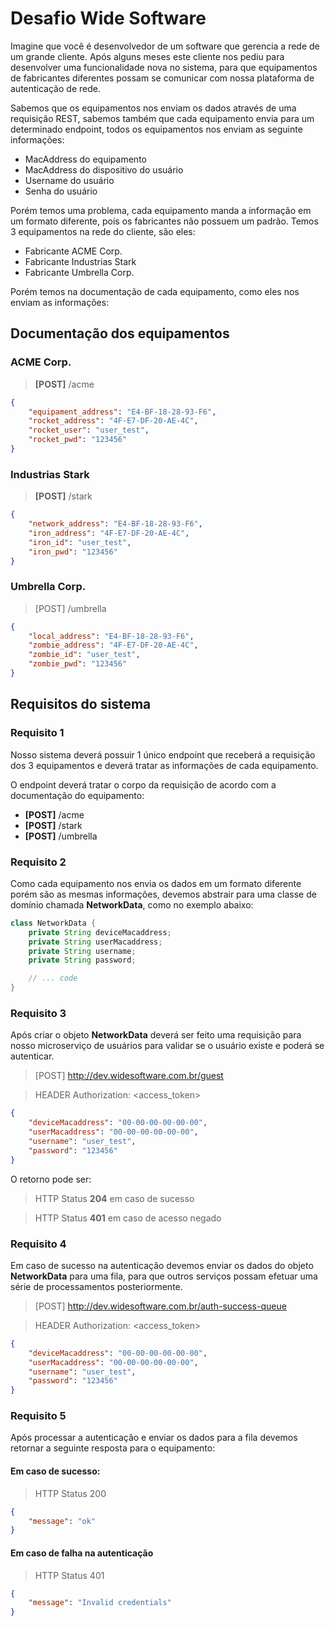# Desafio Wide Software

Imagine que você é desenvolvedor de um software que gerencia a rede de um grande cliente. Após alguns meses este cliente nos pediu para desenvolver uma funcionalidade nova no sistema, para que equipamentos de fabricantes diferentes possam se comunicar com nossa plataforma de autenticação de rede.

Sabemos que os equipamentos nos enviam os dados através de uma requisição REST, sabemos também que cada equipamento envia para um determinado endpoint, todos os equipamentos nos enviam as seguinte informações:

- MacAddress do equipamento
- MacAddress do dispositivo do usuário
- Username do usuário
- Senha do usuário

Porém temos uma problema, cada equipamento manda a informação em um formato diferente, pois os fabricantes não possuem um padrão. Temos 3 equipamentos na rede do cliente, são eles:

- Fabricante ACME Corp.
- Fabricante Industrias Stark
- Fabricante Umbrella Corp.

Porém temos na documentação de cada equipamento, como eles nos enviam as informações:

## Documentação dos equipamentos

### ACME Corp.

> **[POST]** /acme
```json
{
    "equipament_address": "E4-BF-18-28-93-F6",
    "rocket_address": "4F-E7-DF-20-AE-4C",
    "rocket_user": "user_test",
    "rocket_pwd": "123456"
}
```

### Industrias Stark

> **[POST]** /stark
```json
{
    "network_address": "E4-BF-18-28-93-F6",
    "iron_address": "4F-E7-DF-20-AE-4C",
    "iron_id": "user_test",
    "iron_pwd": "123456"
}
```

### Umbrella Corp.

> [POST] /umbrella
```json
{
    "local_address": "E4-BF-18-28-93-F6",
    "zombie_address": "4F-E7-DF-20-AE-4C",
    "zombie_id": "user_test",
    "zombie_pwd": "123456"
}
```

## Requisitos do sistema

### Requisito 1
Nosso sistema deverá possuir 1 único endpoint que receberá a requisição dos 3 equipamentos e deverá tratar as informações de cada equipamento.

O endpoint deverá tratar o corpo da requisição de acordo com a documentação do equipamento:

 - **[POST]** /acme
 - **[POST]** /stark
 - **[POST]** /umbrella

### Requisito 2
Como cada equipamento nos envia os dados em um formato diferente porém são as mesmas informações, devemos abstrair para uma classe de domínio chamada **NetworkData**, como no exemplo abaixo:

```java
class NetworkData {
    private String deviceMacaddress;
    private String userMacaddress;
    private String username;
    private String password;

    // ... code
}
```
### Requisito 3
Após criar o objeto **NetworkData** deverá  ser feito uma requisição para nosso microserviço de usuários para validar se o usuário existe e poderá se autenticar.

> [POST] http://dev.widesoftware.com.br/guest

> HEADER Authorization: <access_token>
```json 
{
    "deviceMacaddress": "00-00-00-00-00-00",
    "userMacaddress": "00-00-00-00-00-00",
    "username": "user_test",
    "password": "123456"
}
```
O retorno pode ser:

> HTTP Status **204** em caso de sucesso

> HTTP Status **401** em caso de acesso negado

### Requisito 4
Em caso de sucesso na autenticação devemos enviar os dados do objeto **NetworkData** para uma fila, para que outros serviços possam efetuar uma série de processamentos posteriormente.

> [POST] http://dev.widesoftware.com.br/auth-success-queue

> HEADER Authorization: <access_token>
```json 
{
    "deviceMacaddress": "00-00-00-00-00-00",
    "userMacaddress": "00-00-00-00-00-00",
    "username": "user_test",
    "password": "123456"
}
```

### Requisito 5
Após processar a autenticação e enviar os dados para a fila devemos retornar a seguinte resposta para o equipamento:

#### Em caso de sucesso:
> HTTP Status 200
```json
{
    "message": "ok"
}
```
#### Em caso de falha na autenticação
> HTTP Status 401
```json
{
    "message": "Invalid credentials"
}
```